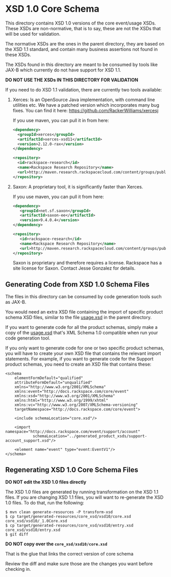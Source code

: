 # XSD 1.0 Core Schema

This directory contains XSD 1.0 versions of the core event/usage
XSDs. These XSDs are non-normative, that is to say, these are not the
XSDs that will be used for validation.

The normative XSDs are the ones in the parent directory, they are
based on the XSD 1.1 standard, and contain many business assertions
not found in these XSDs.

The XSDs found in this directory are meant to be consumed by tools
like JAX-B which currently do not have support for XSD 1.1.

**DO NOT USE THE XSDs IN THIS DIRECTORY FOR VALIDATION**

If you need to do XSD 1.1 validation, there are currently two tools
available:

1. Xerces: Is an OpenSource Java implementation, with command line
   utilities etc. We have a patched version which incorporates many bug
   fixes.  You can find it here:
   https://github.com/RackerWilliams/xercesj

   If you use maven, you can pull it in from here:

   ```xml
   <dependency>
     <groupId>xerces</groupId>
     <artifactId>xerces-xsd11</artifactId>
     <version>2.12.0-rax</version>
   </dependency>
   ```

   ```xml
   <repository>
     <id>rackspace-research</id>
     <name>Rackspace Research Repository</name>
     <url>http://maven.research.rackspacecloud.com/content/groups/public/</url>
   </repository>
   ```

2. Saxon: A proprietary tool, it is significantly faster than Xerces.

   If you use maven, you can pull it from here:

   ```xml
   <dependency>
      <groupId>net.sf.saxon</groupId>
      <artifactId>saxon-ee</artifactId>
      <version>9.4.0.4</version>
   </dependency>
   ```

   ```xml
   <repository>
      <id>rackspace-research</id>
      <name>Rackspace Research Repository</name>
      <url>http://maven.research.rackspacecloud.com/content/groups/public/</url>
   </repository>
   ```

   Saxon is proprietary and therefore requires a license. Rackspace
   has a site license for Saxon. Contact Jesse Gonzalez for details.

## Generating Code from XSD 1.0 Schema Files

The files in this directory can be consumed by code generation tools such as JAX-B. 

You would need an extra XSD file containing the import of specific product schema
XSD files, similar to the file [usage.xsd](../usage.xsd) in the parent directory.

If you want to generate code for all the product schemas, simply make a copy of the 
[usage.xsd](../usage.xsd) that's XML Schema 1.0 compatible when run your code 
generation tool.

If you only want to generate code for one or two specific product schemas, you
will have to create your own XSD file that contains the relevant import statements.
For example, if you want to generate code for the Support product schemas, you
need to create an XSD file that contains these:
```
<schema
    elementFormDefault="qualified"
    attributeFormDefault="unqualified"
    xmlns="http://www.w3.org/2001/XMLSchema"
    xmlns:event="http://docs.rackspace.com/core/event"
    xmlns:xsd="http://www.w3.org/2001/XMLSchema"
    xmlns:html="http://www.w3.org/1999/xhtml"
    xmlns:vc="http://www.w3.org/2007/XMLSchema-versioning"
    targetNamespace="http://docs.rackspace.com/core/event">

    <include schemaLocation="core.xsd"/>

    <import namespace="http://docs.rackspace.com/event/support/account"
            schemaLocation="../generated_product_xsds/support-account_support.xsd"/>

    <element name="event" type="event:EventV1"/>
</schema>
```

## Regenerating XSD 1.0 Core Schema Files

**DO NOT edit the XSD 1.0 files directly**

The XSD 1.0 files are generated by running transformation on the 
XSD 1.1 files. If you are changing XSD 1.1 files, you will want
to re-generate the XSD 1.0 files. To do that, run the following:

```
$ mvn clean generate-resources -P transform-xsd
$ cp target/generated-resources/core_xsd/xsd10/core.xsd core_xsd/xsd10/_1.0Core.xsd
$ cp target/generated-resources/core_xsd/xsd10/entry.xsd core_xsd/xsd10/entry.xsd
$ git diff 
```

**DO NOT copy over the ```core_xsd/xsd10/core.xsd```**

That is the glue that links the correct version of core schema

Review the diff and make sure those are the changes you want before checking in.
